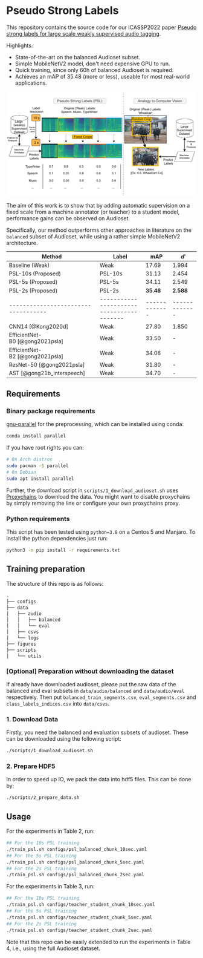 # Pseudo Strong Labels

This repository contains the source code for our ICASSP2022 paper [Pseudo strong labels for large scale weakly supervised audio tagging](https://arxiv.org/abs/2204.13430).

Highlights:

* State-of-the-art on the balanced Audioset subset.
* Simple MobileNetV2 model, don't need expensive GPU to run.
* Quick training, since only 60h of balanced Audioset is required.
* Achieves an mAP of 35.48 (more or less), useable for most real-world applications.


![PSL Architecture](figures/PSL.png)

The aim of this work is to show that by adding automatic supervision on a fixed scale from a machine annotator (or teacher) to a student model, performance gains can be observed on Audioset.

Specifically, our method outperforms other approaches in literature on the ``balanced`` subset of Audioset, while using a rather simple MobileNetV2 architecture.


| Method                            | Label                                  | mAP         | $d'$        |
| --------------------------------- | -------------------------------------- | ----------- | ----------- |
| Baseline (Weak)                   | Weak                                   | 17.69       | 1.994       |
| PSL-10s (Proposed)                | PSL-10s                                | 31.13       | 2.454       |
| PSL-5s (Proposed)                 | PSL-5s                                 | 34.11       | 2.549       |
| PSL-2s (Proposed)                 | PSL-2s                                 | **35.48**   | **2.588**   |
|-----------------------------------|----------------------------------------|-------------|-------------|
| CNN14 [@Kong2020d]                | Weak                                   | 27.80       | 1.850       |
| EfficientNet-B0 [@gong2021psla]   | Weak                                   | 33.50       | \-          |
| EfficientNet-B2 [@gong2021psla]   | Weak                                   | 34.06       | \-          |
| ResNet-50 [@gong2021psla]         | Weak                                   | 31.80       | \-          |
| AST [@gong21b_interspeech]        | Weak                                   | 34.70       | \-          |



## Requirements


### Binary package requirements

[gnu-parallel](https://www.gnu.org/software/parallel/) for the preprocessing, which can be installed using conda:

```bash
conda install parallel
```

If you have root rights you can:


```bash
# On Arch distros
sudo pacman -S parallel 
# On Debian
sudo apt install parallel
```

Further, the download script in `scripts/1_download_audioset.sh` uses [Proxychains](https://github.com/haad/proxychains) to download the data. You might want to disable proxychains by simply removing the line or configure your own proxychains proxy.

### Python requirements

This script has been tested using `python=3.8` on a Centos 5 and Manjaro.
To install the python dependencies just run:

```bash
python3 -m pip install -r requirements.txt
```


## Training preparation

The structure of this repo is as follows:

```
.
├── configs
├── data
│   ├── audio
│   │   ├── balanced
│   │   └── eval
│   ├── csvs
│   └── logs
├── figures
├── scripts
│   └── utils
```

### [Optional] Preparation without downloading the dataset

If already have downloaded audioset, please put the raw data of the balanced and eval subsets in `data/audio/balanced` and `data/audio/eval` respectively.
Then put `balanced_train_segments.csv`, `eval_segments.csv` and `class_labels_indices.csv` into `data/csvs`.

### 1. Download Data

Firstly, you need the balanced and evaluation subsets of audioset. 
These can be downloaded using the following script:

```bash
./scripts/1_download_audioset.sh
```

### 2. Prepare HDF5 

In order to speed up IO, we pack the data into hdf5 files.
This can be done by:

```bash
./scripts/2_prepare_data.sh
```

## Usage


For the experiments in Table 2, run:

```bash
## For the 10s PSL training
./train_psl.sh configs/psl_balanced_chunk_10sec.yaml
## For the 5s PSL training
./train_psl.sh configs/psl_balanced_chunk_5sec.yaml
## For the 2s PSL training
./train_psl.sh configs/psl_balanced_chunk_2sec.yaml
```

For the experiments in Table 3, run:

```bash
## For the 10s PSL training
./train_psl.sh configs/teacher_student_chunk_10sec.yaml
## For the 5s PSL training
./train_psl.sh configs/teacher_student_chunk_5sec.yaml
## For the 2s PSL training
./train_psl.sh configs/teacher_student_chunk_2sec.yaml
```

Note that this repo can be easily extended to run the experiments in Table 4, i.e., using the full Audioset dataset.


